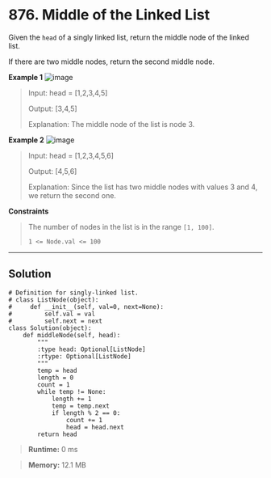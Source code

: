 # **876. Middle of the Linked List**

Given the `head` of a singly linked list, return the middle node of the linked list.

If there are two middle nodes, return the second middle node.


 
**Example 1**
![image](https://github.com/user-attachments/assets/9f558cd5-3230-456c-9a14-795e2c5e09b6)

> Input: head = [1,2,3,4,5]
> 
> Output: [3,4,5]
>
> Explanation: The middle node of the list is node 3.

**Example 2**
![image](https://github.com/user-attachments/assets/74e6f4f2-95c0-4401-998f-3ff316157c99)

> Input: head = [1,2,3,4,5,6]
> 
> Output: [4,5,6]
>
> Explanation: Since the list has two middle nodes with values 3 and 4, we return the second one.

**Constraints**
> The number of nodes in the list is in the range `[1, 100]`.
>
> `1 <= Node.val <= 100`

---
## **Solution**

```
# Definition for singly-linked list.
# class ListNode(object):
#     def __init__(self, val=0, next=None):
#         self.val = val
#         self.next = next
class Solution(object):
    def middleNode(self, head):
        """
        :type head: Optional[ListNode]
        :rtype: Optional[ListNode]
        """
        temp = head
        length = 0
        count = 1
        while temp != None:
            length += 1
            temp = temp.next
            if length % 2 == 0:
                count += 1
                head = head.next
        return head

```

> **Runtime:** 0 ms

> **Memory:** 12.1 MB
